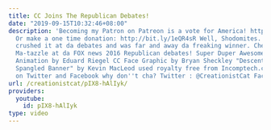 ```yaml
---
title: CC Joins The Republican Debates!
date: "2019-09-15T10:32:46+08:00"
description: 'Becoming my Patron on Patreon is a vote for America! http://bit.ly/1ASeYOt
  Or make a one time donation: http://bit.ly/1eQR4sR Well, Shodomites. I freaking
  crushed it at da debates and was far and away da freaking winner. Check out my razzle
  Ma-tazzle at da FOX news 2016 Republican debates! Super Duper Awesome "Burn In Hell"
  Animation by Eduard Riegel CC Face Graphic by Bryan Sheckley "Descent" and "Star
  Spangled Banner" by Kevin MacLeod used royalty free from Incomptech.com Stalk me
  on Twitter and Facebook why don''t cha? Twitter : @CreationistCat Facebook : CreationistCat'
url: /creationistcat/pIX8-hAlIyk/
providers:
  youtube:
    id: pIX8-hAlIyk
type: video
---
```

